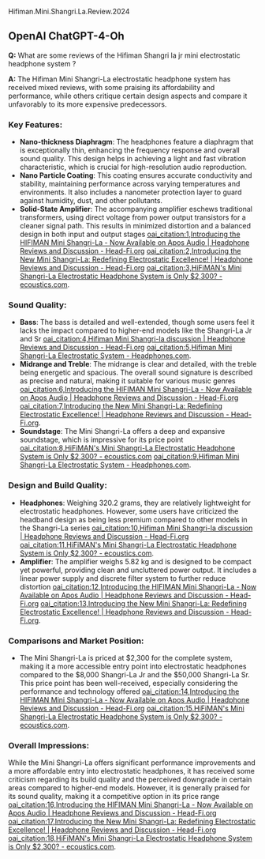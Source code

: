 Hifiman.Mini.Shangri.La.Review.2024

## OpenAI ChatGPT-4-Oh

**Q:** What are some reviews of the Hifiman Shangri la jr mini electrostatic headphone system ?

**A:** The Hifiman Mini Shangri-La electrostatic headphone system has received mixed reviews, with some praising its affordability and performance, while others critique certain design aspects and compare it unfavorably to its more expensive predecessors.

### Key Features:
- **Nano-thickness Diaphragm**: The headphones feature a diaphragm that is exceptionally thin, enhancing the frequency response and overall sound quality. This design helps in achieving a light and fast vibration characteristic, which is crucial for high-resolution audio reproduction.
- **Nano Particle Coating**: This coating ensures accurate conductivity and stability, maintaining performance across varying temperatures and environments. It also includes a nanometer protection layer to guard against humidity, dust, and other pollutants.
- **Solid-State Amplifier**: The accompanying amplifier eschews traditional transformers, using direct voltage from power output transistors for a cleaner signal path. This results in minimized distortion and a balanced design in both input and output stages [oai_citation:1,Introducing the HIFIMAN Mini Shangri-La -  Now Available on Apos Audio | Headphone Reviews and Discussion - Head-Fi.org](https://www.head-fi.org/threads/introducing-the-hifiman-mini-shangri-la-now-available-on-apos-audio.973166/) [oai_citation:2,Introducing the New Mini Shangri-La: Redefining Electrostatic Excellence! | Headphone Reviews and Discussion - Head-Fi.org](https://www.head-fi.org/threads/introducing-the-new-mini-shangri-la-redefining-electrostatic-excellence.973092/) [oai_citation:3,HiFiMAN's Mini Shangri-La Electrostatic Headphone System is Only $2,300? - ecoustics.com](https://www.ecoustics.com/products/hifiman-mini-shangri-la/).

### Sound Quality:
- **Bass**: The bass is detailed and well-extended, though some users feel it lacks the impact compared to higher-end models like the Shangri-La Jr and Sr [oai_citation:4,Hifiman Mini Shangri-la discussion | Headphone Reviews and Discussion - Head-Fi.org](https://www.head-fi.org/threads/hifiman-mini-shangri-la-discussion.973017/) [oai_citation:5,Hifiman Mini Shangri-La Electrostatic System - Headphones.com](https://headphones.com/products/hifiman-mini-shangri-la-electrostatic-system).
- **Midrange and Treble**: The midrange is clear and detailed, with the treble being energetic and spacious. The overall sound signature is described as precise and natural, making it suitable for various music genres [oai_citation:6,Introducing the HIFIMAN Mini Shangri-La -  Now Available on Apos Audio | Headphone Reviews and Discussion - Head-Fi.org](https://www.head-fi.org/threads/introducing-the-hifiman-mini-shangri-la-now-available-on-apos-audio.973166/) [oai_citation:7,Introducing the New Mini Shangri-La: Redefining Electrostatic Excellence! | Headphone Reviews and Discussion - Head-Fi.org](https://www.head-fi.org/threads/introducing-the-new-mini-shangri-la-redefining-electrostatic-excellence.973092/).
- **Soundstage**: The Mini Shangri-La offers a deep and expansive soundstage, which is impressive for its price point [oai_citation:8,HiFiMAN's Mini Shangri-La Electrostatic Headphone System is Only $2,300? - ecoustics.com](https://www.ecoustics.com/products/hifiman-mini-shangri-la/) [oai_citation:9,Hifiman Mini Shangri-La Electrostatic System - Headphones.com](https://headphones.com/products/hifiman-mini-shangri-la-electrostatic-system).

### Design and Build Quality:
- **Headphones**: Weighing 320.2 grams, they are relatively lightweight for electrostatic headphones. However, some users have criticized the headband design as being less premium compared to other models in the Shangri-La series [oai_citation:10,Hifiman Mini Shangri-la discussion | Headphone Reviews and Discussion - Head-Fi.org](https://www.head-fi.org/threads/hifiman-mini-shangri-la-discussion.973017/) [oai_citation:11,HiFiMAN's Mini Shangri-La Electrostatic Headphone System is Only $2,300? - ecoustics.com](https://www.ecoustics.com/products/hifiman-mini-shangri-la/).
- **Amplifier**: The amplifier weighs 5.82 kg and is designed to be compact yet powerful, providing clean and uncluttered power output. It includes a linear power supply and discrete filter system to further reduce distortion [oai_citation:12,Introducing the HIFIMAN Mini Shangri-La -  Now Available on Apos Audio | Headphone Reviews and Discussion - Head-Fi.org](https://www.head-fi.org/threads/introducing-the-hifiman-mini-shangri-la-now-available-on-apos-audio.973166/) [oai_citation:13,Introducing the New Mini Shangri-La: Redefining Electrostatic Excellence! | Headphone Reviews and Discussion - Head-Fi.org](https://www.head-fi.org/threads/introducing-the-new-mini-shangri-la-redefining-electrostatic-excellence.973092/).

### Comparisons and Market Position:
- The Mini Shangri-La is priced at $2,300 for the complete system, making it a more accessible entry point into electrostatic headphones compared to the $8,000 Shangri-La Jr and the $50,000 Shangri-La Sr. This price point has been well-received, especially considering the performance and technology offered [oai_citation:14,Introducing the HIFIMAN Mini Shangri-La -  Now Available on Apos Audio | Headphone Reviews and Discussion - Head-Fi.org](https://www.head-fi.org/threads/introducing-the-hifiman-mini-shangri-la-now-available-on-apos-audio.973166/) [oai_citation:15,HiFiMAN's Mini Shangri-La Electrostatic Headphone System is Only $2,300? - ecoustics.com](https://www.ecoustics.com/products/hifiman-mini-shangri-la/).

### Overall Impressions:
While the Mini Shangri-La offers significant performance improvements and a more affordable entry into electrostatic headphones, it has received some criticism regarding its build quality and the perceived downgrade in certain areas compared to higher-end models. However, it is generally praised for its sound quality, making it a competitive option in its price range [oai_citation:16,Introducing the HIFIMAN Mini Shangri-La -  Now Available on Apos Audio | Headphone Reviews and Discussion - Head-Fi.org](https://www.head-fi.org/threads/introducing-the-hifiman-mini-shangri-la-now-available-on-apos-audio.973166/) [oai_citation:17,Introducing the New Mini Shangri-La: Redefining Electrostatic Excellence! | Headphone Reviews and Discussion - Head-Fi.org](https://www.head-fi.org/threads/introducing-the-new-mini-shangri-la-redefining-electrostatic-excellence.973092/) [oai_citation:18,HiFiMAN's Mini Shangri-La Electrostatic Headphone System is Only $2,300? - ecoustics.com](https://www.ecoustics.com/products/hifiman-mini-shangri-la/).
